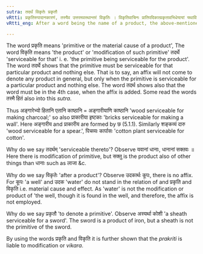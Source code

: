 ```yaml
---
sutra: तदर्थं विकृतेः प्रकृतौ
vRtti: प्रकृतिरुपादानकारणं, तस्यैव उत्तरमवस्थान्तरं विकृतिः । विकृतिवाचिनः प्रातिपदिकात्प्रकृतावभिधेयायां यथाविहितं प्रत्ययो भवति ॥
vRtti_eng: After a word being the name of a product, the above-mentioned affix comes, to denote a thing which is the primitive that is serviceable for that.

---
```

The word प्रकृति means 'primitive or the material cause of a product', The word विकृति means 'the product' or 'modification of such primitive' तदर्थे 'serviceable for that' i. e. 'the primitive being serviceable for the product'. The word तदर्थे shows that the primitive must be serviceable for that particular product and nothing else. That is to say, an affix will not come to denote any product in general, but only when the primitive is serviceable for a particular product and nothing else. The word तदर्थ shows also that the word must be in the 4th case, when the affix is added. Some read the words तस्मै हितं also into this _sutra_.

Thus अङ्गारेभ्यो हितानि एतानि काष्ठानि = अङ्गारीयाणि काष्ठानि 'wood serviceable for making charcoal;' so also प्राकारीया इष्टकाः 'bricks serviceable for making a wall'. Here अङ्गारीय and प्राकारीय are formed by छ (5.1.1). Similarly शङ्कव्यं दारु 'wood serviceable for a spear.', पिचव्यः कार्पासः 'cotton plant serviceable for cotton'.

Why do we say तदर्थम् 'serviceable thereto'? Observe यवानां धानाः, धानानां सक्तवः ॥ Here there is modification of primitive, but सक्तु is the product also of other things than धानाः such as लाजा &c.

Why do we say विकृतेः 'after a product'? Observe उदकार्थः कूपः, there is no affix. For कूपः 'a well' and उदक 'water' do not stand in the relation of and प्रकृति and विकृति i.e. material cause and effect. As 'water' is not the modification or product of 'the well, though it is found in the well, and therefore, the affix is not employed.

Why do we say प्रकृतौ 'to denote a primitive'. Observe अस्यर्था कोशी 'a sheath serviceable for a sword'. The sword is a product of iron, but a sheath is not the primitive of the sword. 

By using the words प्रकृति and विकृति it is further shown that the _prakriti_ is liable to modification or _vikara_.
